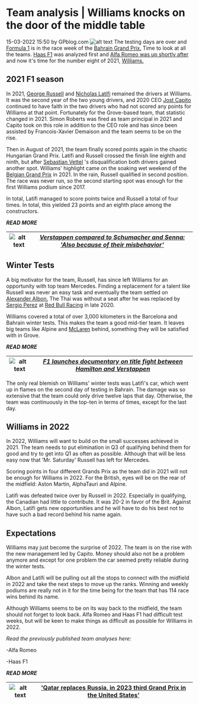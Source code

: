 # __Team analysis | Williams knocks on the door of the middle table__
15-03-2022 15:50 by GPblog.com 
![alt text](https://files.gpblog.com/news/2022/03/15/v2_large_79681a44e901c188c6b99fc839895c88691a6943.jpg "Logo Title Text 1")
The testing days are over and [Formula 1](https://www.gpblog.com/en/race-classes/formula-1) is in the race week of the [Bahrain Grand Prix.](https://www.gpblog.com/en/grandsprix/bahrain-grand-prix) Time to look at all the teams. [Haas F1](https://www.gpblog.com/en/f1-teams/haas-f1) was analyzed first and [Alfa Romeo was up shortly after](https://www.gpfans.com/nl/f1-nieuws/77755/vettel-krijgt-van-aston-martin-simulator-voor-thuis/) and now it's time for the number eight of 2021, [Williams.](https://www.gpblog.com/en/f1-teams/williams)


**__2021 F1 season__**
------
In 2021, [George Russell](https://www.gpblog.com/en/f1-drivers/george-russell) and [Nicholas Latifi](https://www.gpblog.com/en/f1-drivers/nicholas-latifi) remained the drivers at Williams. It was the second year of the two young drivers, and 2020 CEO [Jost Capito](https://www.gpblog.com/en/team-bosses/jost-capito) continued to have faith in the two drivers who had not scored any points for Williams at that point. Fortunately for the Grove-based team, that statistic changed in 2021. Simon Roberts was fired as team principal in 2021 and Capito took on this role in addition to the CEO role and has since been assisted by Francois-Xavier Demaison and the team seems to be on the rise.

Then in August of 2021, the team finally scored points again in the chaotic Hungarian Grand Prix. Latifi and Russell crossed the finish line eighth and ninth, but after [Sebastian Vettel](https://www.gpblog.com/en/f1-drivers/sebastian-vettel) 's disqualification both drivers gained another spot. Williams' highlight came on the soaking wet weekend of the [Belgian Grand Prix](https://www.gpblog.com/en/grandsprix/belgian-gp) in 2021. In the rain, Russell qualified in second position. The race was never run, so the second starting spot was enough for the first Williams podium since 2017.

In total, Latifi managed to score points twice and Russell a total of four times. In total, this yielded 23 points and an eighth place among the constructors.

**_READ MORE_**

![alt text](https://files.gpblog.com/news/2022/03/15/wc_97924f931950dd651e64d2630c3782c0f21deb23.jpg "to other article thumb01")|*[Verstappen compared to Schumacher and Senna: 'Also because of their misbehavior'](https://www.gpblog.com/en/news/106239/verstappen-compared-to-schumacher-and-senna-also-because-of-their-misbehavior.html?campname=highlighted-content&camplink=inarticle3)*|
|---|---|
    

**__Winter Tests__**
------
A big motivator for the team, Russell, has since left Williams for an opportunity with top team Mercedes. Finding a replacement for a talent like Russell was never an easy task and eventually the team settled on [Alexander Albon.](https://www.gpblog.com/en/f1-drivers/alexander-albon) The Thai was without a seat after he was replaced by [Sergio Perez](https://www.gpblog.com/en/f1-drivers/sergio-perez) at [Red Bull Racing](https://www.gpblog.com/en/f1-teams/red-bull-racing) in late 2020.

Williams covered a total of over 3,000 kilometers in the Barcelona and Bahrain winter tests. This makes the team a good mid-tier team. It leaves big teams like Alpine and [McLaren](https://www.gpblog.com/en/f1-teams/mclaren) behind, something they will be satisfied with in Grove.

**_READ MORE_**

![alt text](https://files.gpblog.com/news/2022/03/15/wc_99e6d395033d445635588bb9fa849dbaba6ae845.jpg "Logo Title Text 1")|*[F1 launches documentary on title fight between Hamilton and Verstappen](https://www.gpblog.com/en/news/106235/f1-launches-documentary-on-title-fight-between-hamilton-and-verstappen.html?campname=highlighted-content&camplink=inarticle5)*|
|---|---|

The only real blemish on Williams' winter tests was Latifi's car, which went up in flames on the second day of testing in Bahrain. The damage was so extensive that the team could only drive twelve laps that day. Otherwise, the team was continuously in the top-ten in terms of times, except for the last day.

**__Williams in 2022__**
------
In 2022, Williams will want to build on the small successes achieved in 2021. The team needs to put elimination in Q3 of qualifying behind them for good and try to get into Q1 as often as possible. Although that will be less easy now that 'Mr. Saturday' Russell has left for Mercedes.

Scoring points in four different Grands Prix as the team did in 2021 will not be enough for Williams in 2022. For the British, eyes will be on the rear of the midfield: Aston Martin, AlphaTauri and Alpine.

Latifi was defeated twice over by Russell in 2022. Especially in qualifying, the Canadian had little to contribute. It was 20-2 in favor of the Brit. Against Albon, Latifi gets new opportunities and he will have to do his best not to have such a bad record behind his name again.

**__Expectations__**
------
Williams may just become the surprise of 2022. The team is on the rise with the new management led by Capito. Money should also not be a problem anymore and except for one problem the car seemed pretty reliable during the winter tests.

Albon and Latifi will be pulling out all the stops to connect with the midfield in 2022 and take the next steps to move up the ranks. Winning and weekly podiums are really not in it for the time being for the team that has 114 race wins behind its name.

Although Williams seems to be on its way back to the midfield, the team should not forget to look back. Alfa Romeo and Haas F1 had difficult test weeks, but will be keen to make things as difficult as possible for Williams in 2022.

_Read the previously published team analyses here:_

-Alfa Romeo

-Haas F1

**_READ MORE_**

![alt text](https://files.gpblog.com/news/2022/03/15/wc_7dd24c0a27eb514cd8c6875a70e486ef73a2118a.jpg "Logo Title Text 1")|['Qatar replaces Russia, in 2023 third Grand Prix in the United States'](https://www.gpblog.com/en/news/106255/qatar-replaces-russia-in-2023-third-grand-prix-in-the-united-states.html?campname=highlighted-content&camplink=onderaan)|
|---|---|
